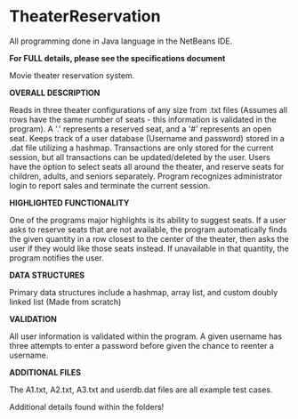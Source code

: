 # TheaterReservation

All programming done in Java language in the NetBeans IDE.

**For FULL details, please see the specifications document**

Movie theater reservation system. 



**OVERALL DESCRIPTION**

Reads in three theater configurations of any size from .txt files (Assumes all rows have the same number of seats - this information is validated in the program). A '.' represents a reserved seat, and a '#' represents an open seat. Keeps track of a user database (Username and password) stored in a .dat file utilizing a hashmap. Transactions are only stored for the current session, but all transactions can be updated/deleted by the user. Users have the option to select seats all around the theater, and reserve seats for children, adults, and seniors separately. Program recognizes administrator login to report sales and terminate the current session.

**HIGHLIGHTED FUNCTIONALITY**

One of the programs major highlights is its ability to suggest seats. If a user asks to reserve seats that are not available, the program automatically finds the given quantity in a row closest to the center of the theater, then asks the user if they would like those seats instead. If unavailable in that quantity, the program notifies the user.

**DATA STRUCTURES**

Primary data structures include a hashmap, array list, and custom doubly linked list (Made from scratch)

**VALIDATION**

All user information is validated within the program. A given username has three attempts to enter a password before given the chance to reenter a username. 

**ADDITIONAL FILES**

The A1.txt, A2.txt, A3.txt and userdb.dat files are all example test cases.



Additional details found within the folders!
